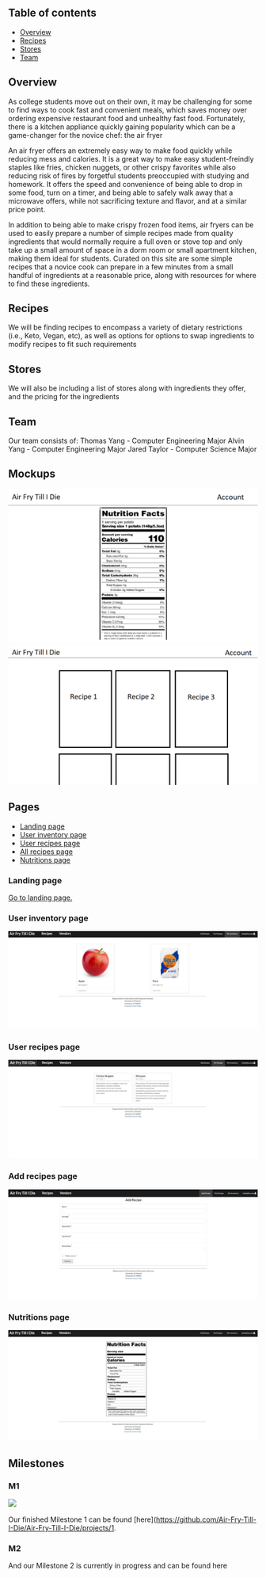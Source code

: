 ## Table of contents

* [Overview](#overview)
* [Recipes](#recipes)
* [Stores](#stores)
* [Team](#team)

## Overview

As college students move out on their own, it may be challenging for some to find ways to cook fast and convenient meals, which saves money over ordering expensive restaurant food and unhealthy fast food. Fortunately, there is a kitchen appliance quickly gaining popularity which can be a game-changer for the novice chef: the air fryer

An air fryer offers an extremely easy way to make food quickly while reducing mess and calories. It is a great way to make easy student-freindly staples like fries, chicken nuggets, or other crispy favorites while also reducing risk of fires by forgetful students preoccupied with studying and homework. It offers the speed and convenience of being able to drop in some food, turn on a timer, and being able to safely walk away that a microwave offers, while not sacrificing texture and flavor, and at a similar price point.

In addition to being able to make crispy frozen food items, air fryers can be used to easily prepare a number of simple recipes made from quality ingredients that would normally require a full oven or stove top and only take up a small amount of space in a dorm room or small apartment kitchen, making them ideal for students. Curated on this site are some simple recipes that a novice cook can prepare in a few minutes from a small handful of ingredients at a reasonable price, along with resources for where to find these ingredients. 

## Recipes

We will be finding recipes to encompass a variety of dietary restrictions (i.e., Keto, Vegan, etc), as well as options for options to swap ingredients to modify recipes to fit such requirements

## Stores

We will also be including a list of stores along with ingredients they offer, and the pricing for the ingredients

## Team

Our team consists of: 
Thomas Yang - Computer Engineering Major
Alvin Yang - Computer Engineering Major
Jared Taylor - Computer Science Major

## Mockups

<img src="docs/Screenshot-Nutrition.png">
<img src="docs/Screenshot-Recipe.png">

## Pages

* [Landing page](#landing-page)
* [User inventory page](#user-inventory-page)
* [User recipes page](#user-recipes-page)
* [All recipes page](#all-recipes-page)
* [Nutritions page](#nutritions-page)


### Landing page



[Go to landing page.](http://159.89.54.201/)

### User inventory page

<img src="docs/user-inventory.jpg">


### User recipes page


<img src="docs/user-recipe.jpg">

### Add recipes page


<img src="docs/add-recipe.jpg">

### Nutritions page

<img src="docs/nutrition.jpg">

## Milestones

### M1

![](images/m1-finished-progress.png)

Our finished Milestone 1 can be found [here](https://github.com/Air-Fry-Till-I-Die/Air-Fry-Till-I-Die/projects/1.

### M2

And our Milestone 2 is currently in progress and can be found here
